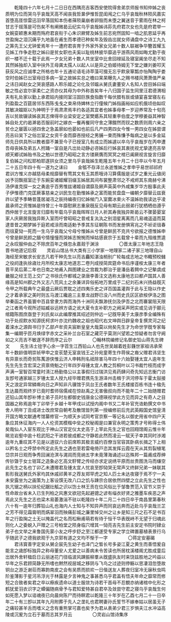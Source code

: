 <!-- { "loadSidebar": true } -->
　　乾隆四十六年七月十二日日在西隅亮吉客西安使院得舍弟京师报书知仲姊之丧质明为位而哭乌乎哀哉天高不闻丧我哲晜伊惟哲昆闺闱之仁乌乎哀哉秋林陨风嘉实首堕高厓惊雷迅羽早落固知本伤者萚陨巢崩者卵毁而未堕之翼迷音于雾雨在林之柯甘志于揺落是可伤矣不有阐微曷云纪实乌乎哀哉姊讳荪先府君次女也先是府君举一女婉娈颖惠未期而殇府君哀衔于心朱识厥臂及姊生前志宛然固知一啮之肌恩延乎再世盈掬之泪沉痛乎九地虽在甫生而孝德已种矣年及毁齿岀就女师诵盘中之诗工九九之筭先王父尤钟爱焉年十一遭府君丧育于外家外家女兄弟十数人联裾争华簪首耀玉见姊工作争走慰之姊曰是贫女职也夫奚以耻桃林披华靡追乎游燕风雨如晦尤勤于夜织一楼不迁十载于此焉一夕女兄弟十数人共坐室中比舍回禄延及寝室阖坐尽走不知其然姊独却入室中扶外王母龚太孺人以起人以是异之伯姬待姆无下堂之嫌刘姜叩天获反风之应诚孝之所格也年十五通论语毛诗苹藻可掇无忘乎飮泉箪瓢亦怡陶陶乎娄空时伯姊已岀室母旧多病一室之故姊实总之檐曰杲杲曝先人之赐书楼风萧萧值严亲之讳日闻赵女之哭哀感路人聆乐姬之论化及邻媪从舅氏妻董安人名知人尝目姊曰端敏之性必宜尔家柔仁之资亦仪其母为中外称首矣年十八归国子监生同里汪君德渭相夫有礼处家以勤上承君姑内接同室汪固巨族食指数千每伏腊有辰或値宴喜堂寝左右列盈盈之百筵居邻东西陈戋戋之束帛侍婢林立行僮候门姊指画裕如应机俄顷伯姒叹其敏决媪妪以为神明于于焉肃肃焉丰约各适其宜者也姊事母孝一岁迎养常及十旬亮吉以贫故辍读姊哀其志俾得卒业梁安定之室樊嬺系其轻重李伯度之学穆姜益其神智姊自处尤约曷澣曷否服前时之嫁衣一餐再餐同守舍之薄餟然而钗之数质则周六亲之贫仓之屡匮以拯四舍之急盖廓如也晏如也前后凡产四男四女今惟一男四女在姊尝谓亮吉曰吴下之俗岀室之女资千金而靡吝授经之男脯一束而殊慊予每病之是以多金延师先日供具所以教者靡不兼至今子已授室几有成立而姊遽以卒乌乎哀哉岁在丙申遭吾母丧姊及弟五人拊踊一室自是凡岀处动静必咨姊后行姊哀其衷抚视尤挚逮亮吉举顺天郷试姊贻书及之勉以世德乃昭昭之言方镂厥膺而冥冥之棺已阖厥视言旋言归靡复伯姊之问松耶柏耶遂拱女须之里乌乎哀哉姊生乾隆五年十月二十日卒以今年五月二十五日年四十有一遂为之诔曰 
　　金瓠不存泽兰永逝惟姊之孝申乎易世祁祁府君训方惟义亦越慈母柔规靡替有莺其文有玉其质哦诗习算儒服是试岁之重光云値闵凶予羽飘揺室迁于东婉娈诸姬耀羽缀玉姊居其间布裳整肃邻之不戒烬其东南赫兮沸汤伊谁克探一女之勇逾乎百男惟兹诸姬自谓靡及厥声英英中外咸集岁华方殷事此夫子伊惟德门克匡厥事慈亲之训民生在勤惟姊承之富而能贫盘盘一编朝夕靡替云兹衰祚以望予季畴昔蓬居凝冱之辰持编夜归忆姊候门入室爨冰束火不温姊劝我读达乎凌晨承师之资惟姊是恃曾三十年靡慰厥志重泉旣反见母有期云此弱弟行犹栖栖伯遵乎西仲居于北言旋言归靡有年载乌乎哀哉晖晖日月人祈其寿我独异斯曷云不骤晏晏室家人庆厥居我独异斯入室而吁曾昭昭之昔戒复汍汍之别泪星离离而几易魂遥遥而莫逮昔昔之期梦姊于庭若戒涂而南适勅予季其东征朝陈书而发册惧宵兆之不祯讵徂春而徂夏恸一死而一生乌乎哀哉父兮母兮惟姊从兮曾是鲜民不克共兮欲报之德惟姊申兮曾是鲜民颜之腼兮情憧憧而哭姊志惋惋而悼姑感衰宗于五载曾十辈而九殂维贾逵之永叹服仲由之不除庶百年之倏忽永嘉觌于渊涂 
　　
　　〇晋太康三年地志王隐晋书地道记后叙 
　　灵岩山馆丛书大类有三小学家一地理家二诸子家三地理自山海经至宋敏求长安志凡若干种先生以亮吉麤知湛浊梢别广轮每成志地之书輙预校雠之役阏逢执徐歳壮月所校太康志地道志二卷刋成授简宾筵命书后序谨桉太康三年者晋平吴后苐二年也日南之地甫入舆图建业之宫裁为郡治于是潘岳着闗中之记摰虞成畿服之经王范上交广之书徐氏作都城之录唐李善注文选称太康地志曰都卢国其人善缘高是知州郡之外又志八荒风土之余兼详异俗拓地万里成于二纪刘石未兴扬益旣灭令甲之所载典午之最盛云厥后贾耽之述四夷乐史之详百国盖灌舆于此与王隐以作史之才着承家之美时则五马渡江纔逾三主羣龙战野已没八州而史氏区区欲桉伊洛之图举秦函之界虽寰中百县曾隶方舆而海外十洲同夫飘渺抚剑及伊吾之北而褰裳阻天限之江者焉今观所述姑臧谷远辨方语之讹大夏令支补职方之阙采声罔实或见诮于郦元绾籍陈图庶亟登于刘氏矣以此编摩推其绍述则仲远一记旣导美于太康彦季全编殊有功于处叔飮水知源抚柯求叶亦沈约魏收之祖也昭代右文坤舆日辟皇帝复撰灵河之纪着滦水之源舆书归于乙部卢牟资夫宸断皇皇大哉莫以尙矣先生才为命世学旣专家每集一编期乎匝月焕绿字赤文之采补兰台石室之藏茫乎莫测兴望若之惊疑者勿言守阙如之义亮吉不敏遂不辞而序之云尔 
　　
　　〇翰林院编修记名御史铅山蒋先生碑文 
　　先生讳士铨字心余一字苕生江西铅山人也先世吴越着姓彭籛世家祖讳承荣年十数龄值明崇祯甲申之变苌楚无室哀钱王之孙宛童寄生作蒋侯之裔父赠君讳坚生有异禀长而奇贫陈萭游侠惟云济人申韩刑名祗除害马年四十六始娶锺太宜人逾年生先生先生含宏深之资禀倚魁之行年四岁母锺太宜人教之剪桐叶以习书裁竹枝而成字声满一室智百常童时淸江杨勤恪公以主事假归过瑞洪见焉药肆问奇先知远志衡门访友卽号通家越三岁锺太宜人授九经毕赠君携先生游泽州击楫于洪河停车于霍太鼔接天之浪定异常鳞嘶向日之声知非凡骥馆于凤台王氏者数年王氏楼接百栋书连十楹先生达晨而观终岁已竟时耆师宿儒咸在惊赵禹之无害傲叔向而不能年二十二始随赠君还铅山其年卽补博士弟子员时左都御史钱唐金公德瑛视学此方见而异之有奇人之目国器之称焉逾年丁卯举于乡越十年甲戌以试授内阁中书又二年补官充诰勅撰文中书舍人明年丁丑成进士改庶常自朝考及散馆皆列第一授编修前后充武英殿国史馆皇淸开国方略文献通考馆纂修官一为顺天乡试同考官京察一等记名以御史用省中四户天象应其休征海内一人人伦资其模楷中垒之校秘阁是曰兼官永明之策秀才号称得士伟矣哉仙人入宦东观比于神山汉官定仪太史高于上宰此先生之官也回翔馆阁云惟卄年晀览岩壑中逾十稔武阳之干进若彼成都之守静若此然而凌云一赋天子幸其同时渉湘逾年九重叹其不见是以道驭六合前席聆其极言威约百僚当官容其卧病长揖之下上相以矜名士之呼禁中所定此先生之遇也至若雷电倚戸恣其发挥云霞在天从其剪裂植笔岱宗并日观而争秀回澜沧溟与浘闾而竞纳五字未竟薄海诵述以迄殊邦一篇甫成荐绅传钞曁于女士钳耳之造象必乞高文馯臂之传经亦求定说绣平原而丝贵图洗马而缣空此先生之名也丁卯乙未遭赠君及锺太宜人忧哀至卽恸哭无常声又终鲜兄弟一妹联其影形我送舅氏外家均其休戚祁黄羊之荐友郑罕虎之知人匹士未达夜寝于焉不宁一夫未安露坐为之画策为上客设馔无改八口之饥与踈宗合居依然四壁之立此先生之性也执亢锯之柄以扶伦纪踞灶觚之识以饬士林王贡在位风俗比于邹鲁贾范入官节义崇于性命故台省未入已生列柏之风惠文欲冠先起避骢之谚有缁衣好贤之雅墨车疾恶之声焉此又先生之志也梁木易萎激湍不驻以乾隆四十年二月二十四日卒于南昌里第春秋六十有一逾年归葬铅山礼也海内人士知与不知异声而同哀远奔而近赴乌乎哀哉兰芷之芳不得见霜膏明而焫翠羽而殃痛彭城之廉里悼交州之让乡是知三尺之石不足书百年之行盈掬之土无以掩盖代之名而松楸甫萌若有待于恒干华表旣峙不无望于归魂此则化人之委蜕入戸赠之三号柏堂之陨身临穴增其一恸亮吉先生前主安定书院时肄业弟子也文举之来鲁国先蒙小友之呼步舒之至江都遂受专家之学立碑置墓植表景行乌乎随武子之德我欲观于九京郭有道之文均不惭于一字 
　　
　　〇蒋定安墓碣 
　　君讳寳善字定安从舅企宸先生幼子也泽门之晳长号多姿江夏之黄生而善悟爰自能言之歳卽标独异之称母董安人尤爱之以善病未令苦读也所居枕溪楼阁尤胜成童后岀居外舍轩楹启日云丽迷花门径临波风踈振柳羣从旣盛执友时来饶兹胜地之吟益以华年之乐君顾简静无所嗜也黙然视层城之移阴与飞鸟之过迹则停觞以思凄泪忽堕故铜台之游乏谢荘而寡韵南皮之会有吴质而损欢一日偕送友人葬夜归室冷无寐秋虫鸣阶鉴薄影于星河吊浮光于林露是夕言神鬼之事甚悉乌乎君盖有悟夫年命之靡常而修短之合致者矣君之卒以瘵疾遗命以道士服敛为诗若干首母不忍覩亦纳诸棺中化形之鹤犹爱羽衣识字之蟫偏随病骨予与君知爱特甚自君卒及敛尝守君之寝乌乎哀哉生何如死愿入梦以谘魂夜已向晨尙陈尸而待瞑君以乾隆三十年岁在乙酉七月二十一日卒年二十有三卽以其年九月附葬于先人之垄礼也君聘妻孙氏誓节不嫁奉姑以居虽无子之痛较甚羊舌而嗜义之念有重熊掌可嘉也矣予为君从表弟少君三岁惧夫江水冲溢高陵或沉爰为立石于墓而志其岁月云 
　　
　　〇灵岩山馆诗集序 
